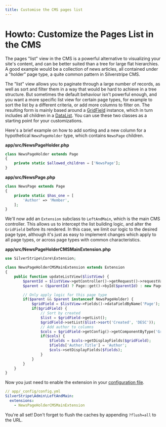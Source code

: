 ```yaml
---
title: Customise the CMS pages list
---
```

# Howto: Customize the Pages List in the CMS

The pages "list" view in the CMS is a powerful alternative to visualizing
your site's content, and can be better suited than a tree for large flat
hierarchies. A good example would be a collection of news articles,
all contained under a "holder" page type, a quite common pattern in Silverstripe CMS.

The "list" view allows you to paginate through a large number of records,
as well as sort and filter them in a way that would be hard to achieve in a tree structure.
But sometimes the default behaviour isn't powerful enough, and you want a more
specific list view for certain page types, for example to sort the list by
a different criteria, or add more columns to filter on. The resulting
form is mainly based around a [GridField](/reference/grid-field) instance,
which in turn includes all children in a [DataList](/topics/datamodel).
You can use these two classes as a starting point for your customizations.

Here's a brief example on how to add sorting and a new column for a
hypothetical `NewsPageHolder` type, which contains `NewsPage` children.


**app/src/NewsPageHolder.php**

```php
class NewsPageHolder extends Page 
{
    private static $allowed_children = ['NewsPage'];
}
```

**app/src/NewsPage.php**

```php
class NewsPage extends Page 
{
    private static $has_one = [
        'Author' => 'Member',
    ];
}
```

We'll now add an `Extension` subclass to `LeftAndMain`, which is the main CMS controller.
This allows us to intercept the list building logic, and alter the `GridField`
before its rendered. In this case, we limit our logic to the desired page type,
although it's just as easy to implement changes which apply to all page types,
or across page types with common characteristics.

**app/src/NewsPageHolderCMSMainExtension.php**

```php
use SilverStripe\Core\Extension;

class NewsPageHolderCMSMainExtension extends Extension 
{
    public function updateListView($listView) {
        $parentId = $listView->getController()->getRequest()->requestVar('ParentID');
        $parent = ($parentId) ? Page::get()->byId($parentId) : new Page();

        // Only apply logic for this page type
        if($parent && $parent instanceof NewsPageHolder) {
            $gridField = $listView->Fields()->dataFieldByName('Page');
            if($gridField) {
                // Sort by created
                $list = $gridField->getList();
                $gridField->setList($list->sort('Created', 'DESC'));
                // Add author to columns
                $cols = $gridField->getConfig()->getComponentByType('GridFieldDataColumns');
                if($cols) {
                    $fields = $cols->getDisplayFields($gridField);
                    $fields['Author.Title'] = 'Author';
                    $cols->setDisplayFields($fields);
                }
            }
        }
    }
}
```

Now you just need to enable the extension in your [configuration file](../../configuration).

```yml
// app/_config/config.yml
SilverStripe\Admin\LeftAndMain:
  extensions:
    - NewsPageHolderCMSMainExtension
```

You're all set! Don't forget to flush the caches by appending `?flush=all` to the URL.
